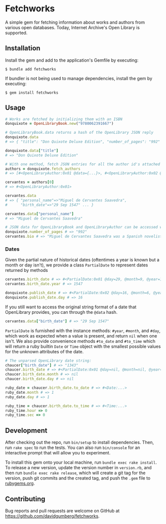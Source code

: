 # Fetchworks

A simple gem for fetching information about works and authors from various open databases. Today, Internet Archive's Open Library is supported.

## Installation

Install the gem and add to the application's Gemfile by executing:

    $ bundle add fetchworks

If bundler is not being used to manage dependencies, install the gem by executing:

    $ gem install fetchworks

## Usage

```ruby
# Works are fetched by initializing them with an ISBN
donquixote = OpenLibraryBook.new("9780062391667")

# OpenLibraryBook.data returns a hash of the OpenLibrary JSON reply
donquixote.data 
# => { "title": "Don Quixote Deluxe Edition", "number_of_pages": "992" [...] }

donquixote.data["title"]
# => "Don Quixote Deluxe Edition"

# With one method, fetch JSON entries for all the author id's attached to a work
authors = donquixote.fetch_authors
# => [#<OpenLibraryAuthor:0x01 @data={...}>, #<OpenLibraryAuthor:0x02 @data={...}> ...]

cervantes = authors[0]
# => #<OpenLibraryAuthor:0x01>

cervantes.data
# => { "personal_name"=>"Miguel de Cervantes Saavedra",
#      "birth_date"=>"29 Sep 1547" ... }

cervantes.data["personal_name"]
# => "Miguel de Cervantes Saavedra"

# JSON data for OpenLibraryBook and OpenLibraryAuthor can be accessed with methods:
donquixote.number_of_pages # => "992"
cervantes.bio # => "Miguel de Cervantes Saavedra was a Spanish novelist, poet, [...]"
```

### Dates

Given the partial nature of historical dates (oftentimes a year is known but a
month or day isn't), we provide a class `PartialDate` to represent dates returned 
by methods

```ruby
cervantes.birth_date # => #<PartialDate:0x01 @day=29, @month=9, @year=1547>
cervantes.birth_date.year # => 1547

donquixote.publish_date # => #<PartialDate:0x02 @day=16, @month=6, @year=2015>
donquixote.publish_date.day # => 16
```

If you still want to access the original string format of a date that
OpenLibrary provides, you can through the `@data` hash.

```ruby
cervantes.data["birth_date"] # => "29 Sep 1547"
```

`PartialDate` is furnished with the instance methods: `#year`, `#month`, and `#day`, which
work as expected when a value is present, and return `nil` when one isn't. We also provide
convenience methods `#to_date` and `#to_time` which will return a ruby builtin `Date` or `Time`
object with the smallest possible values for the unknown attributes of the date.

```ruby
# The unparsed OpenLibrary date string:
chaucer["birth_date"] # => "1343"
chaucer.birth_date # => #<PartialDate:0x01 @day=nil, @month=nil, @year=1343>
chaucer.birth_date.month # => nil
chaucer.birth_date.day # => nil

ruby_date = chaucer.birth_date.to_date # => #<Date:...>
ruby_date.month # => 1
ruby_date.day # => 1

ruby_time = chaucer.birth_date.to_time # => #<Time:...>
ruby_time.hour => 0
ruby_time.sec => 0
```

## Development

After checking out the repo, run `bin/setup` to install dependencies. Then, run `rake spec` to run the tests. You can also run `bin/console` for an interactive prompt that will allow you to experiment.

To install this gem onto your local machine, run `bundle exec rake install`. To release a new version, update the version number in `version.rb`, and then run `bundle exec rake release`, which will create a git tag for the version, push git commits and the created tag, and push the `.gem` file to [rubygems.org](https://rubygems.org).

## Contributing

Bug reports and pull requests are welcome on GitHub at https://github.com/davidgumberg/fetchworks.

